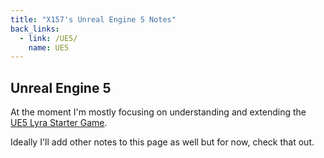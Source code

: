 ```yaml
---
title: "X157's Unreal Engine 5 Notes"
back_links:
  - link: /UE5/
    name: UE5
---
```



## Unreal Engine 5

At the moment I'm mostly focusing on understanding and extending the
<a href="LyraStarterGame/">UE5 Lyra Starter Game</a>.

Ideally I'll add other notes to this page as well but for now, check that out.

